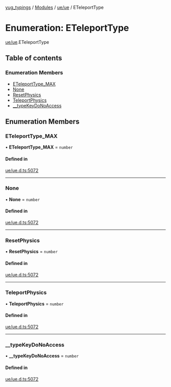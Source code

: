 [yug_typings](../README.md) / [Modules](../modules.md) / [ue/ue](../modules/ue_ue.md) / ETeleportType

# Enumeration: ETeleportType

[ue/ue](../modules/ue_ue.md).ETeleportType

## Table of contents

### Enumeration Members

- [ETeleportType\_MAX](ue_ue.ETeleportType.md#eteleporttype_max)
- [None](ue_ue.ETeleportType.md#none)
- [ResetPhysics](ue_ue.ETeleportType.md#resetphysics)
- [TeleportPhysics](ue_ue.ETeleportType.md#teleportphysics)
- [\_\_typeKeyDoNoAccess](ue_ue.ETeleportType.md#__typekeydonoaccess)

## Enumeration Members

### ETeleportType\_MAX

• **ETeleportType\_MAX** = `number`

#### Defined in

[ue/ue.d.ts:5072](https://github.com/YugMetaverse/yug_typings/blob/25cad34/ue/ue.d.ts#L5072)

___

### None

• **None** = `number`

#### Defined in

[ue/ue.d.ts:5072](https://github.com/YugMetaverse/yug_typings/blob/25cad34/ue/ue.d.ts#L5072)

___

### ResetPhysics

• **ResetPhysics** = `number`

#### Defined in

[ue/ue.d.ts:5072](https://github.com/YugMetaverse/yug_typings/blob/25cad34/ue/ue.d.ts#L5072)

___

### TeleportPhysics

• **TeleportPhysics** = `number`

#### Defined in

[ue/ue.d.ts:5072](https://github.com/YugMetaverse/yug_typings/blob/25cad34/ue/ue.d.ts#L5072)

___

### \_\_typeKeyDoNoAccess

• **\_\_typeKeyDoNoAccess** = `number`

#### Defined in

[ue/ue.d.ts:5072](https://github.com/YugMetaverse/yug_typings/blob/25cad34/ue/ue.d.ts#L5072)
